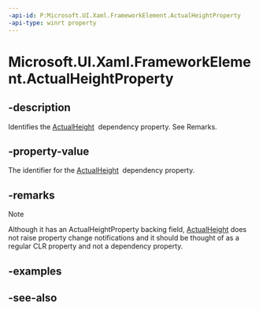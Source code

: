```yaml
---
-api-id: P:Microsoft.UI.Xaml.FrameworkElement.ActualHeightProperty
-api-type: winrt property
---
```


<!-- Property syntax
public Microsoft.UI.Xaml.DependencyProperty ActualHeightProperty { get; }
-->

# Microsoft.UI.Xaml.FrameworkElement.ActualHeightProperty

## -description

Identifies the [ActualHeight](frameworkelement_actualheight.md)  dependency property. See Remarks.

## -property-value

The identifier for the [ActualHeight](frameworkelement_actualheight.md)  dependency property.

## -remarks

> [!NOTE]
> Although it has an ActualHeightProperty backing field, [ActualHeight](frameworkelement_actualheight.md) does not raise property change notifications and it should be thought of as a regular CLR property and not a dependency property.

## -examples

## -see-also

